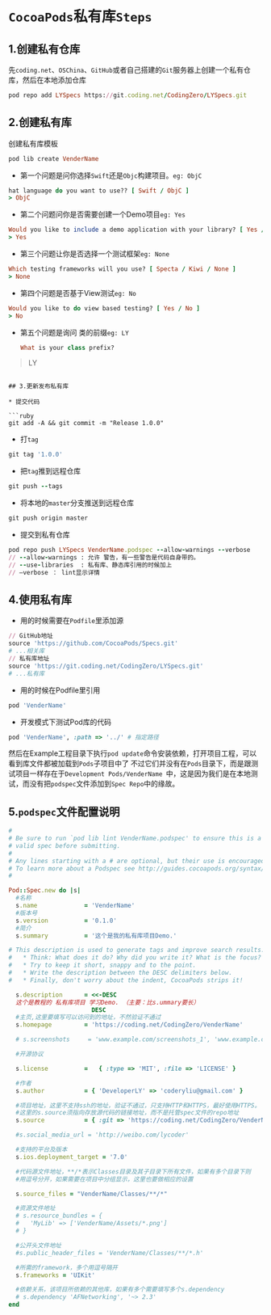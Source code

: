 # `CocoaPods`私有库`Steps` 

## 1.创建私有仓库
先`coding.net`、`OSChina`、`GitHub`或者自己搭建的`Git`服务器上创建一个私有仓库，然后在本地添加仓库

```ruby
pod repo add LYSpecs https://git.coding.net/CodingZero/LYSpecs.git
```

## 2.创建私有库
创建私有库模板

```ruby
pod lib create VenderName
```

* 第一个问题是问你选择`Swift`还是`Objc`构建项目。`eg: ObjC `

 ```ruby
hat language do you want to use?? [ Swift / ObjC ]
 > ObjC
 ```
* 第二个问题问你是否需要创建一个Demo项目`eg: Yes`

 ```ruby
Would you like to include a demo application with your library? [ Yes / No ]
 > Yes
 ```
* 第三个问题让你是否选择一个测试框架`eg: None`

 ```ruby
 Which testing frameworks will you use? [ Specta / Kiwi / None ]
 > None
 ```
* 第四个问题是否基于View测试`eg: No`

 ```ruby
 Would you like to do view based testing? [ Yes / No ]
 > No
 ```
 
* 第五个问题是询问 类的前缀`eg: LY`
 
  ```ruby
  What is your class prefix?
 > LY
  ```

## 3.更新发布私有库

* 提交代码

 ```ruby
 git add -A && git commit -m "Release 1.0.0"
 ```
 
* 打`tag`
 
 ```ruby
 git tag '1.0.0'
 ```

* 把`tag`推到远程仓库

 ```ruby
 git push --tags
 ```
 
* 将本地的`master`分支推送到远程仓库

 ```ruby
 git push origin master
 ```
 
* 提交到私有仓库

 ```ruby
 pod repo push LYSpecs VenderName.podspec --allow-warnings --verbose
// --allow-warnings : 允许 警告，有一些警告是代码自身带的。
// --use-libraries  : 私有库、静态库引用的时候加上
// —verbose ： lint显示详情
 ```
 
## 4.使用私有库
* 用的时候需要在`Podfile`里添加源

 ```ruby
 // GitHub地址
source 'https://github.com/CocoaPods/Specs.git'
# ...相关库
// 私有库地址
source 'https://git.coding.net/CodingZero/LYSpecs.git'
# ...私有库
 ```
 
* 用的时候在Podfile里引用

 ```ruby
 pod 'VenderName'
 ```
 
* 开发模式下测试Pod库的代码

 ```ruby
 pod 'VenderName', :path => '../' # 指定路径
 ```
 然后在Example工程目录下执行`pod update`命令安装依赖，打开项目工程，可以看到库文件都被加载到`Pods`子项目中了
不过它们并没有在`Pods`目录下，而是跟测试项目一样存在于`Development Pods/VenderName `中，这是因为我们是在本地测试，而没有把`podspec`文件添加到`Spec Repo`中的缘故。

## 5.`podspec`文件配置说明

```ruby
#
# Be sure to run `pod lib lint VenderName.podspec' to ensure this is a
# valid spec before submitting.
#
# Any lines starting with a # are optional, but their use is encouraged
# To learn more about a Podspec see http://guides.cocoapods.org/syntax/podspec.html
#

Pod::Spec.new do |s|
  #名称
  s.name             = 'VenderName'
  #版本号
  s.version          = '0.1.0'
  #简介
  s.summary          = '这个是我的私有库项目Demo.'

# This description is used to generate tags and improve search results.
#   * Think: What does it do? Why did you write it? What is the focus?
#   * Try to keep it short, snappy and to the point.
#   * Write the description between the DESC delimiters below.
#   * Finally, don't worry about the indent, CocoaPods strips it!

  s.description      = <<-DESC
  这个是教程的 私有库项目 学习Demo. （主要：比s.ummary要长）
                       DESC
  #主页,这里要填写可以访问到的地址，不然验证不通过
  s.homepage         = 'https://coding.net/CodingZero/VenderName'

  # s.screenshots     = 'www.example.com/screenshots_1', 'www.example.com/screenshots_2'

  #开源协议

  s.license          =   { :type => 'MIT', :file => 'LICENSE' }

  #作者
  s.author           = { 'DeveloperLY' => 'coderyliu@gmail.com' }

  #项目地址，这里不支持ssh的地址，验证不通过，只支持HTTP和HTTPS，最好使用HTTPS。
  #这里的s.source须指向存放源代码的链接地址，而不是托管spec文件的repo地址
  s.source           = { :git => 'https://coding.net/CodingZero/VenderName.git', :tag => "0.1.0" }

  #s.social_media_url = 'http://weibo.com/lycoder'

  #支持的平台及版本
  s.ios.deployment_target = '7.0'

  #代码源文件地址，**/*表示Classes目录及其子目录下所有文件，如果有多个目录下则
  #用逗号分开，如果需要在项目中分组显示，这里也要做相应的设置

  s.source_files = "VenderName/Classes/**/*"

  #资源文件地址
  # s.resource_bundles = {
  #   'MyLib' => ['VenderName/Assets/*.png']
  # }

  #公开头文件地址
  #s.public_header_files = 'VenderName/Classes/**/*.h'

  #所需的framework，多个用逗号隔开
  s.frameworks = 'UIKit'

  #依赖关系，该项目所依赖的其他库，如果有多个需要填写多个s.dependency
  # s.dependency 'AFNetworking', '~> 2.3'
end
```
